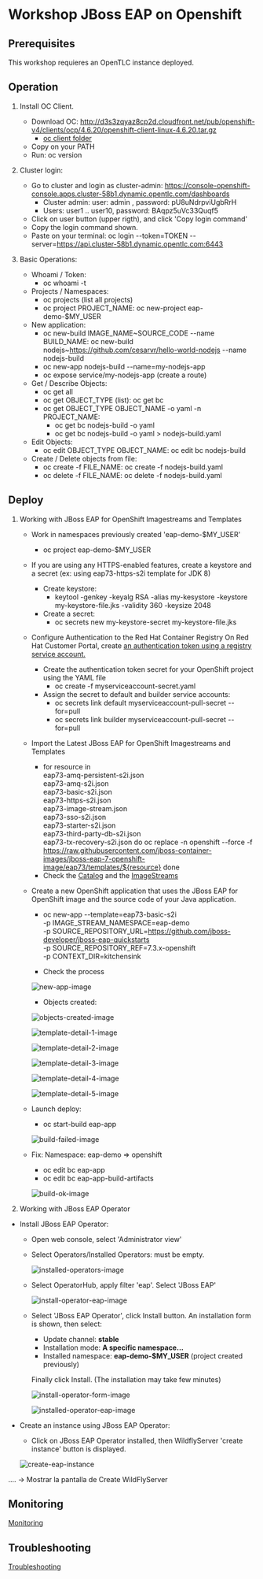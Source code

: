 # Workshop JBoss EAP on Openshift

## Prerequisites
This workshop requieres an OpenTLC instance deployed.

## Operation

1. Install OC Client.
    - Download OC: http://d3s3zqyaz8cp2d.cloudfront.net/pub/openshift-v4/clients/ocp/4.6.20/openshift-client-linux-4.6.20.tar.gz
      * [oc client folder](./tools/oc-client/)
    - Copy on your PATH
    - Run: oc version

2. Cluster login:
    - Go to cluster and login as cluster-admin: https://console-openshift-console.apps.cluster-58b1.dynamic.opentlc.com/dashboards
      * Cluster admin: user: admin , password: pU8uNdrpviUgbRrH
      * Users:  user1 .. user10, password: BAqpz5uVc33Quqf5
    - Click on user button (upper rigth), and click 'Copy login command'
    - Copy the login command shown.
    - Paste on your terminal: oc login --token=TOKEN --server=https://api.cluster-58b1.dynamic.opentlc.com:6443


3. Basic Operations:
    - Whoami / Token: 
      * oc whoami -t
    - Projects / Namespaces:
      * oc projects (list all projects)
      * oc project PROJECT_NAME: oc new-project eap-demo-$MY_USER
    - New application:
      * oc new-build IMAGE_NAME~SOURCE_CODE --name BUILD_NAME: oc new-build nodejs~https://github.com/cesarvr/hello-world-nodejs --name nodejs-build
      * oc new-app nodejs-build --name=my-nodejs-app
      * oc expose service/my-nodejs-app  (create a route)
    - Get / Describe Objects:
      * oc get all
      * oc get OBJECT_TYPE (list): oc get bc
      * oc get OBJECT_TYPE OBJECT_NAME -o yaml -n PROJECT_NAME: 
        * oc get bc nodejs-build -o yaml
        * oc get bc nodejs-build -o yaml > nodejs-build.yaml
    - Edit Objects:
      * oc edit OBJECT_TYPE OBJECT_NAME: oc edit bc nodejs-build
    - Create / Delete objects from file:
      * oc create -f FILE_NAME: oc create -f nodejs-build.yaml
      * oc delete -f FILE_NAME: oc delete -f nodejs-build.yaml


## Deploy
1. Working with JBoss EAP for OpenShift Imagestreams and Templates
    - Work in namespaces previously created 'eap-demo-$MY_USER'
      * oc project eap-demo-$MY_USER
    - If you are using any HTTPS-enabled features, create a keystore and a secret (ex: using eap73-https-s2i template for JDK 8)
      * Create keystore:
        + keytool -genkey -keyalg RSA -alias my-kesystore -keystore my-keystore-file.jks -validity 360 -keysize 2048
      * Create a secret: 
        + oc secrets new my-keystore-secret my-keystore-file.jks
    - Configure Authentication to the Red Hat Container Registry
      On Red Hat Customer Portal, create [an authentication token using a registry service account.](https://access.redhat.com/RegistryAuthentication)
      * Create the authentication token secret for your OpenShift project using the YAML file
        + oc create -f myserviceaccount-secret.yaml
      * Assign the secret to default and builder service accounts:
        + oc secrets link default myserviceaccount-pull-secret --for=pull
        + oc secrets link builder myserviceaccount-pull-secret --for=pull

    - Import the Latest JBoss EAP for OpenShift Imagestreams and Templates
      * for resource in \
          eap73-amq-persistent-s2i.json \
          eap73-amq-s2i.json \
          eap73-basic-s2i.json \
          eap73-https-s2i.json \
          eap73-image-stream.json \
          eap73-sso-s2i.json \
          eap73-starter-s2i.json \
          eap73-third-party-db-s2i.json \
          eap73-tx-recovery-s2i.json
        do
          oc replace -n openshift --force -f \
        https://raw.githubusercontent.com/jboss-container-images/jboss-eap-7-openshift-image/eap73/templates/${resource}
        done
      * Check the [Catalog](https://console-openshift-console.apps.cluster-58b1.dynamic.opentlc.com/catalog) and the [ImageStreams](https://console-openshift-console.apps.cluster-58b1.dynamic.opentlc.com/k8s/ns/openshift/imagestreams)

    - Create a new OpenShift application that uses the JBoss EAP for OpenShift image and the source code of your Java application.
      * oc new-app --template=eap73-basic-s2i \
      -p IMAGE_STREAM_NAMESPACE=eap-demo \
      -p SOURCE_REPOSITORY_URL=https://github.com/jboss-developer/jboss-eap-quickstarts \
      -p SOURCE_REPOSITORY_REF=7.3.x-openshift \
      -p CONTEXT_DIR=kitchensink

      * Check the process 
      
      ![new-app-image](./images/new-app-image.png)

      * Objects created: 
     
      ![objects-created-image](./images/objects-created-image.png)
     
      ![template-detail-1-image](./images/template-detail-1-image.png)
     
      ![template-detail-2-image](./images/template-detail-2-image.png)
     
      ![template-detail-3-image](./images/template-detail-3-image.png)
     
      ![template-detail-4-image](./images/template-detail-4-image.png)

      ![template-detail-5-image](./images/template-detail-5-image.png)
      
    - Launch deploy:
      * oc start-build eap-app

      ![build-failed-image](./images/build-failed-image.png)

    - Fix: Namespace: eap-demo => openshift
      * oc edit bc eap-app
      * oc edit bc eap-app-build-artifacts

      ![build-ok-image](./images/build-ok-image.png)

2. Working with JBoss EAP Operator
  - Install JBoss EAP Operator:
    * Open web console, select 'Administrator view'
    * Select Operators/Installed Operators: must be empty.
      
      ![installed-operators-image](./images/installed-operators-image.png)

    * Select OperatorHub, apply filter 'eap'. Select 'JBoss EAP'
      
      ![install-operator-eap-image](./images/install-operator-eap-image.png)

    * Select 'JBoss EAP Operator', click Install button.
      An installation form is shown, then select:
        - Update channel: **stable**
        - Installation mode: **A specific namespace...**
        - Installed namespace: **eap-demo-$MY_USER** (project created previously)
      
      Finally click Install. (The installation may take few minutes)
      
      ![install-operator-form-image](./images/install-operator-form-image.png)

      ![installed-operator-eap-image](./images/installed-operator-eap-image.png)

  - Create an instance using JBoss EAP Operator:
    * Click on JBoss EAP Operator installed, then WildflyServer 'create instance' button is displayed.
    
    ![create-eap-instance](./images/create-eap-instance.png)
  

....
-> Mostrar la pantalla de Create WildFlyServer


## Monitoring

  [Monitoring](./monitoring/README.md)

##  Troubleshooting

  [Troubleshooting](./troubleshooting/README.md)



